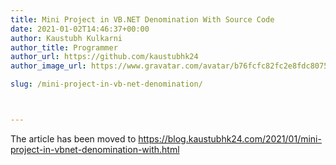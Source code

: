 ```yaml
---
title: Mini Project in VB.NET Denomination With Source Code
date: 2021-01-02T14:46:37+00:00
author: Kaustubh Kulkarni
author_title: Programmer
author_url: https://github.com/kaustubhk24
author_image_url: https://www.gravatar.com/avatar/b76fcfc82fc2e8fdc8075636f1735f61?s=200

slug: /mini-project-in-vb-net-denomination/



---
```

The article has been moved to https://blog.kaustubhk24.com/2021/01/mini-project-in-vbnet-denomination-with.html